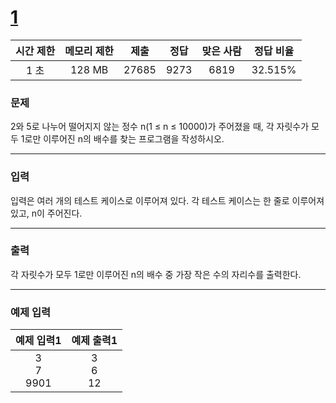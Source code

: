 # [1](https://www.acmicpc.net/problem/4375)

<div align = center>

| 시간 제한 | 메모리 제한 | 제출  | 정답 | 맞은 사람 | 정답 비율 |
| :-------: | :---------: | :---: | :--: | :-------: | :-------: |
|   1 초    |   128 MB    | 27685 | 9273 |   6819    |  32.515%  |

</div>

### 문제

2와 5로 나누어 떨어지지 않는 정수 n(1 ≤ n ≤ 10000)가 주어졌을 때, 각 자릿수가 모두 1로만 이루어진 n의 배수를 찾는 프로그램을 작성하시오.

---

### 입력

입력은 여러 개의 테스트 케이스로 이루어져 있다. 각 테스트 케이스는 한 줄로 이루어져 있고, n이 주어진다.

---

### 출력

각 자릿수가 모두 1로만 이루어진 n의 배수 중 가장 작은 수의 자리수를 출력한다.

---

### 예제 입력

|    예제 입력1    |   예제 출력1   |
| :--------------: | :------------: |
| 3<br/>7<br/>9901 | 3<br/>6<br/>12 |
